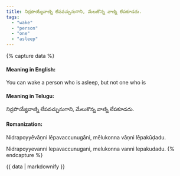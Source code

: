 ```yaml
---
title: నిద్రపొయ్యేవాణ్ని లేపవచ్చునుగాని, మేలుకొన్న వాణ్ని లేపకూడదు.
tags:
  - "wake"
  - "person"
  - "one"
  - "asleep"
---
```


{% capture data %}
#### Meaning in English:
You can wake a person who is asleep, but not one who is

#### Meaning in Telugu:
నిద్రపొయ్యేవాణ్ని లేపవచ్చునుగాని, మేలుకొన్న వాణ్ని లేపకూడదు.

#### Romanization:
Nidrapoyyēvāṇni lēpavaccunugāni, mēlukonna vāṇni lēpakūḍadu.

Nidrapoyyevanni lepavaccunugani, melukonna vanni lepakudadu.
{% endcapture %}

{{ data | markdownify }}

